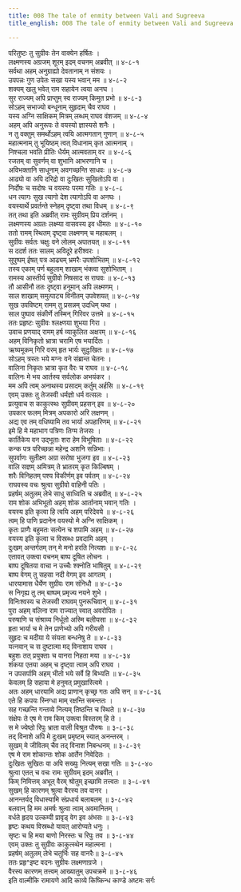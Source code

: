 ```yaml
---
title: 008 The tale of enmity between Vali and Sugreeva
title_english: 008 The tale of enmity between Vali and Sugreeva

---
```

परितुष्टः तु सुग्रीवः तेन वाक्येन हर्षितः ।  
लक्ष्मणस्य अग्रजम् शूरम् इदम् वचनम् अब्रवीत् ॥ ४-८-१  
सर्वथा अहम् अनुग्राह्यो देवतानाम् न संशयः ।  
उपपन्नः गुण उपेतः सखा यस्य भवान् मम ॥ ४-८-२  
शक्यम् खलु भवेत् राम सहायेन त्वया अनघ ।  
सुर राज्यम् अपि प्राप्तुम् स्व राज्यम् किमुत प्रभो ॥ ४-८-३  
सोऽहम् सभाज्यो बन्धूनाम् सुहृदाम् चैव राघव ।  
यस्य अग्नि साक्षिकम् मित्रम् लब्धम् राघव वंशजम् ॥ ४-८-४  
अहम् अपि अनुरूपः ते वयस्यो ज्ञास्यसे शनैः ।  
न तु वक्तुम् समर्थोऽहम् त्वयि आत्मगतान् गुणान् ॥ ४-८-५  
महात्मनाम् तु भूयिष्ठम् त्वत् विधानाम् कृत आत्मनाम् ।  
निश्चला भवति प्रीतिः धैर्यम् आत्मवताम् वर ॥ ४-८-६  
रजतम् वा सुवर्णम् वा शुभानि आभरणानि च ।  
अविभक्तानि साधूनाम् अवगच्छन्ति साधवः ॥ ४-८-७  
आढ्यो वा अपि दरिद्रो वा दुःखितः सुखितोऽपि वा ।  
निर्दोषः च सदोषः च वयस्यः परमा गतिः ॥ ४-८-८  
धन त्यागः सुख त्यागो देश त्यागोऽपि वा अनघः ।  
वयस्यार्थे प्रवर्तन्ते स्नेहम् दृष्ट्वा तथा विधम् ॥ ४-८-९  
तत् तथा इति अब्रवीत् रामः सुग्रीवम् प्रिय दर्शनम् ।  
लक्ष्मणस्य अग्रतः लक्ष्म्या वासवस्य इव धीमतः ॥ ४-८-१०  
ततो रामम् स्थितम् दृष्ट्वा लक्ष्मणम् च महाबलम् ।  
सुग्रीवः सर्वतः चक्षुः वने लोलम् अपातयत् ॥ ४-८-११  
स ददर्श ततः सालम् अविदूरे हरीश्वरः ।  
सुपुष्पम् ईषत् पत्र आढ्यम् भ्रमरैः उपशोभितम् ॥ ४-८-१२  
तस्य एकाम् पर्ण बहुलाम् शाखाम् भंक्त्वा सुशोभिताम् ।  
रामस्य आस्तीर्य सुग्रीवो निषसाद स राघवः ॥ ४-८-१३  
तौ आसीनौ ततः दृष्ट्वा हनूमान् अपि लक्ष्मणम् ।  
साल शाखाम् समुत्पाट्य विनीतम् उपवेशयत् ॥ ४-८-१४  
सुख उपविष्टम् रामम् तु प्रसन्नम् उदधिम् यथा ।  
साल पुष्पाव संकीर्णे तस्मिन् गिरिवर उत्तमे ॥ ४-८-१५  
ततः प्रहृष्टः सुग्रीवः श्लक्ष्णया शुभया गिरा ।  
उवाच प्रणयाद् रामम् हर्ष व्याकुलित अक्षरम् ॥ ४-८-१६  
अहम् विनिकृतो भ्रात्रा चरामि एष भयार्दितः ।  
ऋष्यमूकम् गिरि वरम् हृत भार्यः सुदुःखितः ॥ ४-८-१७  
सोऽहम् त्रस्तः भये मग्नः वने संब्रान्त चेतनः ।  
वालिना निकृतः भ्रात्रा कृत वैरः च राघव ॥ ४-८-१८  
वालिनः मे भय आर्तस्य सर्वलोक अभयंकर ।  
मम अपि त्वम् अनाथस्य प्रसादम् कर्तुम् अर्हसि ॥ ४-८-१९  
एवम् उक्तः तु तेजस्वी धर्मज्ञो धर्म वत्सलः ।  
प्रत्युवाच स काकुत्स्थः सुग्रीवम् प्रहसन् इव ॥ ४-८-२०  
उपकार फलम् मित्रम् अपकारो अरि लक्षणम् ।  
अद्य एव तम् वधिष्यामि तव भार्या अपहारिणम् ॥ ४-८-२१  
इमे हि मे महाभाग पत्रिणः तिग्म तेजसः ।  
कार्तिकेय वन उद्भूताः शरा हेम विभूषिताः ॥ ४-८-२२  
कन्क पत्र परिच्छन्ना महेन्द्र अशनि सन्निभाः ।  
सुपर्वाणः सुतीक्ष्ण अग्रा सरोषा भुजगा इव ॥ ४-८-२३  
वालि सज्ञम् अमित्रम् ते भ्रातरम् कृत किल्बिषम् ।  
शरैः विनिहतम् पश्य विकीर्णम् इव पर्वतम् ॥ ४-८-२४  
राघवस्य वचः श्रुत्वा सुग्रीवो वाहिनी पतिः ।  
प्रहर्षम् अतुलम् लेभे साधु साध्विति च अब्रवीत् ॥ ४-८-२५  
राम शोक अभिभूतो अहम् शोक आर्तानाम् भवान् गतिः ।  
वयस्य इति कृत्वा हि त्वयि अहम् परिदेवये ॥ ४-८-२६  
त्वम् हि पाणि प्रदानेन वयस्यो मे अग्नि साक्षिकम् ।  
कृतः प्राणैः बहुमतः सत्येन च शपामि अहम् ॥ ४-८-२७  
वयस्य इति कृत्वा च विस्रब्धः प्रवदामि अहम् ।  
दुःखम् अन्तर्गतम् तन् मे मनो हरति नित्यशः ॥ ४-८-२८  
एतावत् उक्त्वा वचनम् बाष्प दूषित लोचनः ।  
बाष्प दूषितया वाचा न उच्चैः श्क्नोति भाषितुम् ॥ ४-८-२९  
बाष्प वेगम् तु सहसा नदी वेगम् इव आगतम् ।  
धारयामास धैर्येण सुग्रीवः राम संनिधौ ॥ ४-८-३०  
स निगृह्य तु तम् बाष्पम् प्रमृज्य नयने शुभे ।  
विनिःश्वस्य च तेजस्वी राघवम् पुनरूचिवान् ॥ ४-८-३१  
पुरा अहम् वलिना राम राज्यात् स्वात् अवरोपितः ।  
परुषाणि च संश्राव्य निर्धूतो अस्मि बलीयसा ॥ ४-८-३२  
हृता भार्या च मे तेन प्राणेभ्यो अपि गरीयसी ।  
सुहृदः च मदीया ये संयता बन्धनेषु ते ॥ ४-८-३३  
यत्नवान् च स दुष्टात्मा मद् विनाशाय राघव ।  
बहुशः तत् प्रयुक्ताः च वानरा निहता मया ॥ ४-८-३४  
शंकया एतया अहम् च दृष्ट्वा त्वाम् अपि राघव ।  
न उपसर्पामि अहम् भीतो भये सर्वे हि बिभ्यति ॥ ४-८-३५  
केवलम् हि सहाया मे हनुमत् प्रमुखास्त्विमे ।  
अतः अहम् धारयामि अद्य प्राणान् कृच्छ्र गतः अपि सन् ॥ ४-८-३६  
एते हि कपयः स्निग्धा माम् रक्षन्ति समन्ततः ।  
सह गच्छन्ति गन्तव्ये नित्यम् तिष्ठन्ति च स्थिते ॥ ४-८-३७  
संक्षेपः ते एष मे राम किम् उक्त्वा विस्तरम् हि ते ।  
स मे ज्येष्ठो रिपुः भ्राता वाली विश्रुत पौरुषः ॥ ३-८-३८  
तद् विनाशे अपि मे दुःखम् प्रमृष्टम् स्यात् अनन्तरम् ।  
सुखम् मे जीवितम् चैव तद् विनाश निबन्धनम् ॥ ३-८-३९  
एष मे राम शोकान्तः शोक आर्तेन निवेदितः ।  
दुःखितः सुखितः वा अपि सख्युः नित्यम् सखा गतिः ॥ ३-८-४०  
श्रुत्वा एतत् च वचः रामः सुग्रीवम् इदम् अब्रवीत् ।  
किम् निमित्तम् अभूत् वैरम् श्रोतुम् इच्छामि तत्त्वतः ॥ ३-८-४१  
सुखम् हि कारणम् श्रुत्वा वैरस्य तव वानर ।  
आनन्तर्यद् विधास्यामि संप्रधार्य बलाबलम् ॥ ३-८-४२  
बलवान् हि मम अमर्षः श्रुत्वा त्वाम् अवमानितम् ।  
वर्धते हृदय उत्कम्पी प्रावृड् वेग इव अंभसः ॥ ३-८-४३  
हृष्टः कथय विस्रब्धो यावत् आरोप्यते धनुः ।  
सृष्टः च हि मया बाणो निरस्तः च रिपुः तव ॥ ३-८-४४  
एवम् उक्तः तु सुग्रीवः काकुत्स्थेन महात्मना ।  
प्रहर्षम् अतुलम् लेभे चतुर्भिः सह वानरैः॥ ३-८-४५  
ततः प्रहृ^इष्ट वदनः सुग्रीवः लक्ष्मणाग्रजे ।  
वैरस्य कारणम् तत्त्वम् आख्यातुम् उपचक्रमे ॥ ३-८-४६  
इति वाल्मीकि रामायणे आदि काव्ये किष्किन्ध काण्डे अष्टमः सर्गः